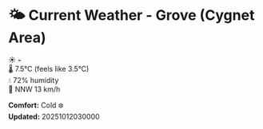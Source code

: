 # 🌤️ Current Weather - Grove (Cygnet Area)

☀️ **-**  
🌡️ 7.5°C (feels like 3.5°C)  
💧 72% humidity  
💨 NNW 13 km/h  

**Comfort:** Cold ❄️  
**Updated:** 20251012030000
